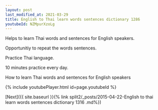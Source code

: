 ```yaml
---
layout: post
last_modified_at: 2021-03-29
title: English to Thai learn words sentences dictionary 1286 
youtubeId: NZMpurXzoLg
---
```

 
 
Helps to learn Thai words and sentences for English speakers.

Opportunitiy to repeat the words sentences. 

Practice Thai language. 
 
10 minutes practice every day. 
 
How to learn Thai words and sentences for English speakers 
 
{% include youtubePlayer.html id=page.youtubeId %}
 
 
[Next]({{ site.baseurl }}{% link  split2/_posts/2015-04-22-English to thai learn words sentences dictionary 1316 .md%})
 
